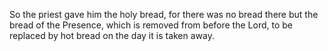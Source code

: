 So the priest gave him the holy bread, for there was no bread there but the bread of the Presence, which is removed from before the Lord, to be replaced by hot bread on the day it is taken away.
